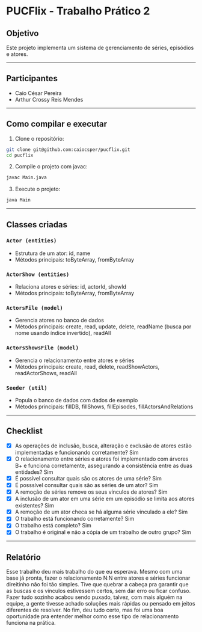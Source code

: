 # PUCFlix - Trabalho Prático 2

## Objetivo

Este projeto implementa um sistema de gerenciamento de séries, episódios e atores.

---

## Participantes

- Caio César Pereira
- Arthur Crossy Reis Mendes

---

## Como compilar e executar

1. Clone o repositório:

```bash
git clone git@github.com:caiocsper/pucflix.git
cd pucflix
```

2. Compile o projeto com javac:

```bash
javac Main.java
```

3. Execute o projeto:

```bash
java Main
```

---

## Classes criadas

### `Actor (entities)`

- Estrutura de um ator: id, name
- Métodos principais: toByteArray, fromByteArray

### `ActorShow (entities)`

- Relaciona atores e séries: id, actorId, showId
- Métodos principais: toByteArray, fromByteArray

### `ActorsFile (model)`

- Gerencia atores no banco de dados
- Métodos principais: create, read, update, delete, readName (busca por nome usando índice invertido), readAll

### `ActorsShowsFile (model)`

- Gerencia o relacionamento entre atores e séries
- Métodos principais: create, read, delete, readShowActors, readActorShows, readAll

### `Seeder (util)`

- Popula o banco de dados com dados de exemplo
- Métodos principais: fillDB, fillShows, fillEpisodes, fillActorsAndRelations

---

## Checklist

- [x] As operações de inclusão, busca, alteração e exclusão de atores estão implementadas e funcionando corretamente? Sim
- [x] O relacionamento entre séries e atores foi implementado com árvores B+ e funciona corretamente, assegurando a consistência entre as duas entidades? Sim
- [x] É possível consultar quais são os atores de uma série? Sim
- [x] É posssível consultar quais são as séries de um ator? Sim
- [x] A remoção de séries remove os seus vínculos de atores? Sim
- [x] A inclusão de um ator em uma série em um episódio se limita aos atores existentes? Sim
- [x] A remoção de um ator checa se há alguma série vinculado a ele? Sim
- [x] O trabalho está funcionando corretamente? Sim
- [x] O trabalho está completo? Sim
- [x] O trabalho é original e não a cópia de um trabalho de outro grupo? Sim

---

## Relatório

Esse trabalho deu mais trabalho do que eu esperava. Mesmo com uma base já pronta, fazer o relacionamento N:N entre atores e séries funcionar direitinho não foi tão simples. Tive que quebrar a cabeça pra garantir que as buscas e os vínculos estivessem certos, sem dar erro ou ficar confuso. Fazer tudo sozinho acabou sendo puxado, talvez, com mais alguém na equipe, a gente tivesse achado soluções mais rápidas ou pensado em jeitos diferentes de resolver. No fim, deu tudo certo, mas foi uma boa oportunidade pra entender melhor como esse tipo de relacionamento funciona na prática.
